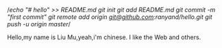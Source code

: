 /*echo "# hello" >> README.md
git init
git add README.md
git commit -m "first commit"
git remote add origin git@github.com:ranyand/hello.git
git push -u origin master*/


Hello,my name is Liu Mu,yeah,i'm chinese.
I like the Web and others.
